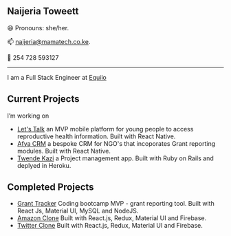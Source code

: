 ## Naijeria Toweett 
😄  Pronouns: she/her.

📫  naijeria@mamatech.co.ke.

📲  254 728 593127

---
I am a Full Stack Engineer at [Equilo](https://www.equilo.io/) 

## Current Projects

I’m working on
 - [Let's Talk](https://github.com/nashthecoder/letstalk_w) an MVP mobile platform for young people to access reproductive health information. Built with React Native.
 - [Afya CRM](https://github.com/nashthecoder/afya-crm) a bespoke CRM for NGO's that incoporates Grant reporting modules. Built with React Native.
  - [Twende Kazi](https://twende-kazi-saas-app.herokuapp.com/) a Project management app. Built with Ruby on Rails and deplyed in Heroku.


## Completed Projects 

 - [Grant Tracker](https://grant-tracker-mvp.netlify.app) Coding bootcamp MVP - grant reporting tool. Built with React Js, Material UI, MySQL and NodeJS.
 - [Amazon Clone](https://my-amazon-clone-ke.netlify.app) Built with React.js, Redux, Material UI and Firebase. 
 - [Twitter Clone](https://twitter-clone-ke.netlify.app/) Built with React.js, Redux, Material UI and Firebase.







